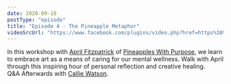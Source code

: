 ```yaml
---
date: 2020-09-18
postType: "episode"
title: "Episode 4 - The Pineapple Metaphor"
videoSrcUrl: "https://www.facebook.com/plugins/video.php?href=https%3A%2F%2Fwww.facebook.com%2Fdesignweektally%2Fvideos%2F1287692558238273%2F&show_text=0"
---
```

In this workshop with [April Fitzpatrick](/#april-fitzpatrick) of [Pineapples With Purpose](https://www.pineappleswithpurpose.com/), we learn to embrace art as a means of caring for our mental wellness. Walk with April through this inspiring hour of personal reflection and creative healing.  
Q&A Afterwards with [Callie Watson](/#callie-watson).